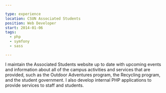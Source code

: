 ```yaml
---

type: experience
location: CSUN Associated Students
position: Web Developer
start: 2014-01-06
tags:
  - php
  - symfony
  - sass

---
```


I maintain the Associated Students website up to date with upcoming events and information about all of the campus activities and services that are provided, such as the Outdoor Adventures program, the Recycling program, and the student government. I also develop internal PHP applications to provide services to staff and students.
